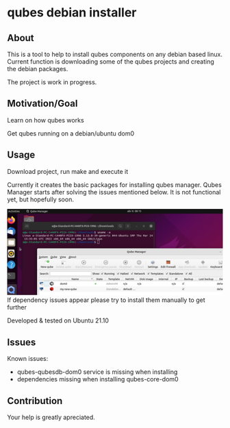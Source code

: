 # qubes debian installer

## About
This is a tool to help to install qubes components on any debian based linux.
Current function is downloading some of the qubes projects and creating the debian packages.

The project is work in progress. 


## Motivation/Goal
Learn on how qubes works

Get qubes running on a debian/ubuntu dom0

## Usage

Download project, run make and execute it

Currently it creates the basic packages for installing qubes manager.
Qubes Manager starts after solving the issues mentioned below.
It is not functional yet, but hopefully soon.

![alt text](https://github.com/faerbersteve/qubes_debian_installer/blob/42d0d2dbbef65314cd6372376029570397b4dd36/proof.png)
If dependency issues appear please try to install them manually to get further

Developed & tested on Ubuntu 21.10

## Issues

Known issues:
  - qubes-qubesdb-dom0 service is missing when installing
  - dependencies missing when installing qubes-core-dom0


## Contribution

Your help is greatly apreciated.
